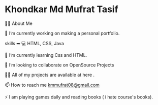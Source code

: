 # Khondkar Md Mufrat Tasif


 🙋‍♂️ About Me

🔭 I’m currently working on making a personal portfolio.  

skills ➡ 💻  HTML, CSS, Java 

🌱 I’m currently learning Css and HTML.


👯 I’m looking to collaborate on OpenSource Projects


👨‍💻 All of my projects are available at here .






📫 How to reach me kmmufrat08@gmail.com

⚡  I am playing games daily and reading books ( i hate course's books). 
